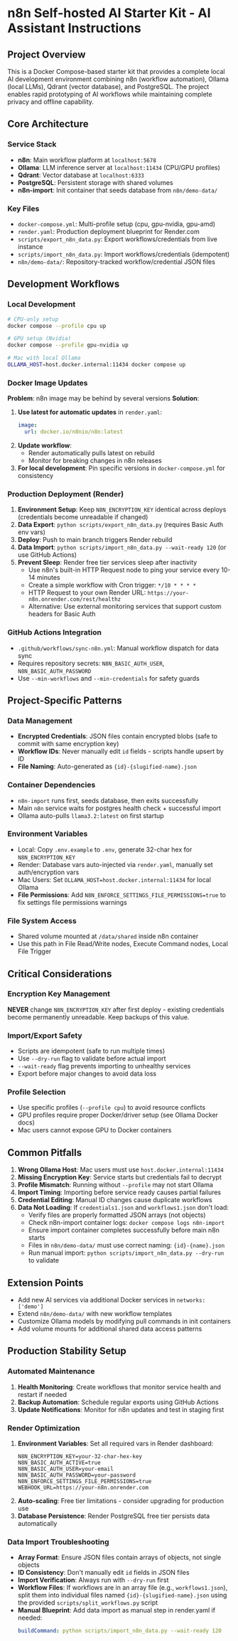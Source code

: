 # n8n Self-hosted AI Starter Kit - AI Assistant Instructions

## Project Overview

This is a Docker Compose-based starter kit that provides a complete local AI development environment combining n8n (workflow automation), Ollama (local LLMs), Qdrant (vector database), and PostgreSQL. The project enables rapid prototyping of AI workflows while maintaining complete privacy and offline capability.

## Core Architecture

### Service Stack
- **n8n**: Main workflow platform at `localhost:5678`
- **Ollama**: LLM inference server at `localhost:11434` (CPU/GPU profiles)
- **Qdrant**: Vector database at `localhost:6333`
- **PostgreSQL**: Persistent storage with shared volumes
- **n8n-import**: Init container that seeds database from `n8n/demo-data/`

### Key Files
- `docker-compose.yml`: Multi-profile setup (cpu, gpu-nvidia, gpu-amd)
- `render.yaml`: Production deployment blueprint for Render.com
- `scripts/export_n8n_data.py`: Export workflows/credentials from live instance
- `scripts/import_n8n_data.py`: Import workflows/credentials (idempotent)
- `n8n/demo-data/`: Repository-tracked workflow/credential JSON files

## Development Workflows

### Local Development
```bash
# CPU-only setup
docker compose --profile cpu up

# GPU setup (Nvidia)
docker compose --profile gpu-nvidia up

# Mac with local Ollama
OLLAMA_HOST=host.docker.internal:11434 docker compose up
```

### Docker Image Updates
**Problem**: n8n image may be behind by several versions
**Solution**:
1. **Use latest for automatic updates** in `render.yaml`:
   ```yaml
   image:
     url: docker.io/n8nio/n8n:latest
   ```
2. **Update workflow**:
   - Render automatically pulls latest on rebuild
   - Monitor for breaking changes in n8n releases
3. **For local development**: Pin specific versions in `docker-compose.yml` for consistency

### Production Deployment (Render)
1. **Environment Setup**: Keep `N8N_ENCRYPTION_KEY` identical across deploys (credentials become unreadable if changed)
2. **Data Export**: `python scripts/export_n8n_data.py` (requires Basic Auth env vars)
3. **Deploy**: Push to main branch triggers Render rebuild
4. **Data Import**: `python scripts/import_n8n_data.py --wait-ready 120` (or use GitHub Actions)
5. **Prevent Sleep**: Render free tier services sleep after inactivity
   - Use n8n's built-in HTTP Request node to ping your service every 10-14 minutes
   - Create a simple workflow with Cron trigger: `*/10 * * * *`
   - HTTP Request to your own Render URL: `https://your-n8n.onrender.com/rest/healthz`
   - Alternative: Use external monitoring services that support custom headers for Basic Auth

### GitHub Actions Integration
- `.github/workflows/sync-n8n.yml`: Manual workflow dispatch for data sync
- Requires repository secrets: `N8N_BASIC_AUTH_USER`, `N8N_BASIC_AUTH_PASSWORD`
- Use `--min-workflows` and `--min-credentials` for safety guards

## Project-Specific Patterns

### Data Management
- **Encrypted Credentials**: JSON files contain encrypted blobs (safe to commit with same encryption key)
- **Workflow IDs**: Never manually edit `id` fields - scripts handle upsert by ID
- **File Naming**: Auto-generated as `{id}-{slugified-name}.json`

### Container Dependencies
- `n8n-import` runs first, seeds database, then exits successfully
- Main `n8n` service waits for postgres health check + successful import
- Ollama auto-pulls `llama3.2:latest` on first startup

### Environment Variables
- Local: Copy `.env.example` to `.env`, generate 32-char hex for `N8N_ENCRYPTION_KEY`
- Render: Database vars auto-injected via `render.yaml`, manually set auth/encryption vars
- Mac Users: Set `OLLAMA_HOST=host.docker.internal:11434` for local Ollama
- **File Permissions**: Add `N8N_ENFORCE_SETTINGS_FILE_PERMISSIONS=true` to fix settings file permissions warnings

### File System Access
- Shared volume mounted at `/data/shared` inside n8n container
- Use this path in File Read/Write nodes, Execute Command nodes, Local File Trigger

## Critical Considerations

### Encryption Key Management
**NEVER** change `N8N_ENCRYPTION_KEY` after first deploy - existing credentials become permanently unreadable. Keep backups of this value.

### Import/Export Safety
- Scripts are idempotent (safe to run multiple times)
- Use `--dry-run` flag to validate before actual import
- `--wait-ready` flag prevents importing to unhealthy services
- Export before major changes to avoid data loss

### Profile Selection
- Use specific profiles (`--profile cpu`) to avoid resource conflicts
- GPU profiles require proper Docker/driver setup (see Ollama Docker docs)
- Mac users cannot expose GPU to Docker containers

## Common Pitfalls

1. **Wrong Ollama Host**: Mac users must use `host.docker.internal:11434`
2. **Missing Encryption Key**: Service starts but credentials fail to decrypt
3. **Profile Mismatch**: Running without `--profile` may not start Ollama
4. **Import Timing**: Importing before service ready causes partial failures
5. **Credential Editing**: Manual ID changes cause duplicate workflows
6. **Data Not Loading**: If `credentials1.json` and `workflows1.json` don't load:
   - Verify files are properly formatted JSON arrays (not objects)
   - Check n8n-import container logs: `docker compose logs n8n-import`
   - Ensure import container completes successfully before main n8n starts
   - Files in `n8n/demo-data/` must use correct naming: `{id}-{name}.json`
   - Run manual import: `python scripts/import_n8n_data.py --dry-run` to validate

## Extension Points

- Add new AI services via additional Docker services in `networks: ['demo']`
- Extend `n8n/demo-data/` with new workflow templates
- Customize Ollama models by modifying pull commands in init containers
- Add volume mounts for additional shared data access patterns

## Production Stability Setup

### Automated Maintenance
1. **Health Monitoring**: Create workflows that monitor service health and restart if needed
2. **Backup Automation**: Schedule regular exports using GitHub Actions
3. **Update Notifications**: Monitor for n8n updates and test in staging first

### Render Optimization
1. **Environment Variables**: Set all required vars in Render dashboard:
   ```
   N8N_ENCRYPTION_KEY=your-32-char-hex-key
   N8N_BASIC_AUTH_ACTIVE=true
   N8N_BASIC_AUTH_USER=your-email
   N8N_BASIC_AUTH_PASSWORD=your-password
   N8N_ENFORCE_SETTINGS_FILE_PERMISSIONS=true
   WEBHOOK_URL=https://your-n8n.onrender.com
   ```
2. **Auto-scaling**: Free tier limitations - consider upgrading for production use
3. **Database Persistence**: Render PostgreSQL free tier persists data automatically

### Data Import Troubleshooting
- **Array Format**: Ensure JSON files contain arrays of objects, not single objects
- **ID Consistency**: Don't manually edit `id` fields in JSON files
- **Import Verification**: Always run with `--dry-run` first
- **Workflow Files**: If workflows are in an array file (e.g., `workflows1.json`), split them into individual files named `{id}-{slugified-name}.json` using the provided `scripts/split_workflows.py` script
- **Manual Blueprint**: Add data import as manual step in render.yaml if needed:
  ```yaml
  buildCommand: python scripts/import_n8n_data.py --wait-ready 120
  ```